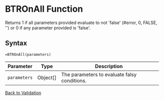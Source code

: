 # BTROnAll Function

Returns 1 if all parameters provided evaluate to not 'false' (#error, 0, FALSE, '') or 0 if any parameter provided is 'false'.

## Syntax

```excel
=BTROnAll(parameters)
```

Parameter | Type | Description
---|---|---
`parameters` | Object[] | The parameters to evaluate falsy conditions.

[Back to Validation](RBLeValidation.md)